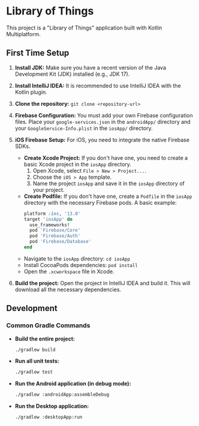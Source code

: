 # Library of Things

This project is a "Library of Things" application built with Kotlin Multiplatform.

## First Time Setup

1.  **Install JDK:** Make sure you have a recent version of the Java Development Kit (JDK) installed (e.g., JDK 17).
2.  **Install IntelliJ IDEA:** It is recommended to use IntelliJ IDEA with the Kotlin plugin.
3.  **Clone the repository:** `git clone <repository-url>`
4.  **Firebase Configuration:** You must add your own Firebase configuration files. Place your `google-services.json` in the `androidApp/` directory and your `GoogleService-Info.plist` in the `iosApp/` directory.
5.  **iOS Firebase Setup:** For iOS, you need to integrate the native Firebase SDKs.
    *   **Create Xcode Project:** If you don't have one, you need to create a basic Xcode project in the `iosApp` directory. 
        1.  Open Xcode, select `File > New > Project...`.
        2.  Choose the `iOS > App` template.
        3.  Name the project `iosApp` and save it in the `iosApp` directory of your project.
    *   **Create Podfile:** If you don't have one, create a `Podfile` in the `iosApp` directory with the necessary Firebase pods. A basic example:
        ```ruby
        platform :ios, '13.0'
        target 'iosApp' do
          use_frameworks!
          pod 'Firebase/Core'
          pod 'Firebase/Auth'
          pod 'Firebase/Database'
        end
        ```
    *   Navigate to the `iosApp` directory: `cd iosApp`
    *   Install CocoaPods dependencies: `pod install`
    *   Open the `.xcworkspace` file in Xcode.

6.  **Build the project:** Open the project in IntelliJ IDEA and build it. This will download all the necessary dependencies.

## Development

### Common Gradle Commands

*   **Build the entire project:**
    ```bash
    ./gradlew build
    ```
*   **Run all unit tests:**
    ```bash
    ./gradlew test
    ```
*   **Run the Android application (in debug mode):**
    ```bash
    ./gradlew :androidApp:assembleDebug
    ```
*   **Run the Desktop application:**
    ```bash
    ./gradlew :desktopApp:run
    ```
